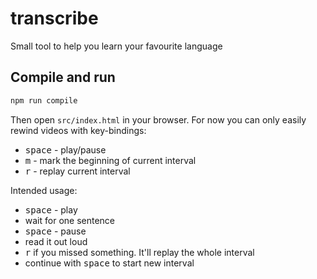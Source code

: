 # transcribe
Small tool to help you learn your favourite language

## Compile and run
```bash
npm run compile
```

Then open `src/index.html` in your browser. For now you can only easily rewind videos with key-bindings:
- <kbd>space</kbd> - play/pause
- <kbd>m</kbd> - mark the beginning of current interval
- <kbd>r</kbd> - replay current interval

Intended usage:
- <kbd>space</kbd> - play
- wait for one sentence
- <kbd>space</kbd> - pause
- read it out loud
- <kbd>r</kbd> if you missed something. It'll replay the whole interval
- continue with <kbd>space</kbd> to start new interval
